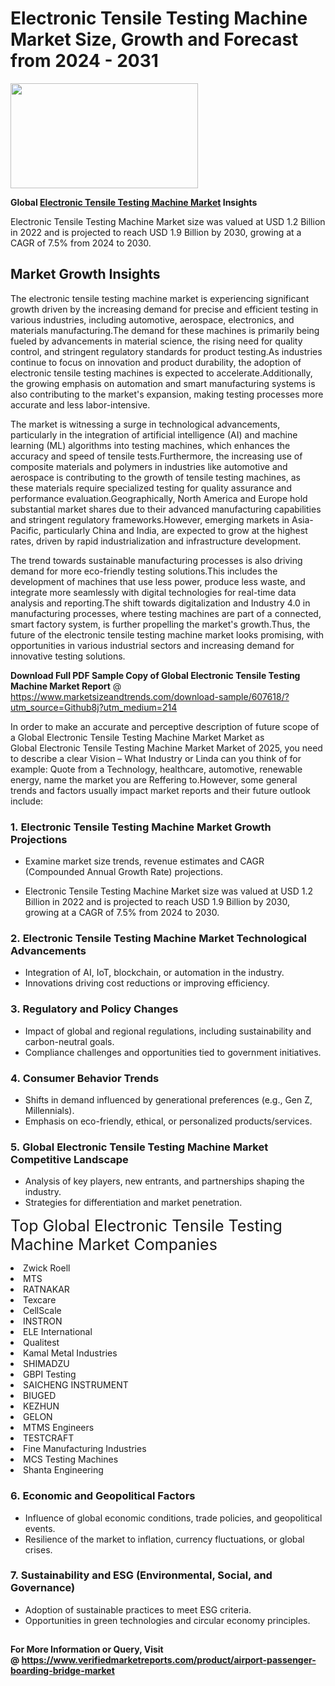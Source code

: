 <H1>Electronic Tensile Testing Machine Market Size, Growth and Forecast from 2024 - 2031</H1><img class="aligncenter size-medium wp-image-584254" src="https://thirdeyenews.in/wp-content/uploads/2024/09/Global-Market-Research-300x168.jpeg" alt="" width="300" height="168" /><p><strong>Global&nbsp;<a href="https://www.marketsizeandtrends.com/download-sample/607618/?utm_source=Github8j?utm_medium=214">Electronic Tensile Testing Machine Market</a> Insights</strong></p><p>Electronic Tensile Testing Machine Market size was valued at USD 1.2 Billion in 2022 and is projected to reach USD 1.9 Billion by 2030, growing at a CAGR of 7.5% from 2024 to 2030.</p><p><h2>Market Growth Insights</h2> <p>The electronic tensile testing machine market is experiencing significant growth driven by the increasing demand for precise and efficient testing in various industries, including automotive, aerospace, electronics, and materials manufacturing.The demand for these machines is primarily being fueled by advancements in material science, the rising need for quality control, and stringent regulatory standards for product testing.As industries continue to focus on innovation and product durability, the adoption of electronic tensile testing machines is expected to accelerate.Additionally, the growing emphasis on automation and smart manufacturing systems is also contributing to the market's expansion, making testing processes more accurate and less labor-intensive.</p> <p>The market is witnessing a surge in technological advancements, particularly in the integration of artificial intelligence (AI) and machine learning (ML) algorithms into testing machines, which enhances the accuracy and speed of tensile tests.Furthermore, the increasing use of composite materials and polymers in industries like automotive and aerospace is contributing to the growth of tensile testing machines, as these materials require specialized testing for quality assurance and performance evaluation.Geographically, North America and Europe hold substantial market shares due to their advanced manufacturing capabilities and stringent regulatory frameworks.However, emerging markets in Asia-Pacific, particularly China and India, are expected to grow at the highest rates, driven by rapid industrialization and infrastructure development.<p>The trend towards sustainable manufacturing processes is also driving demand for more eco-friendly testing solutions.This includes the development of machines that use less power, produce less waste, and integrate more seamlessly with digital technologies for real-time data analysis and reporting.The shift towards digitalization and Industry 4.0 in manufacturing processes, where testing machines are part of a connected, smart factory system, is further propelling the market's growth.Thus, the future of the electronic tensile testing machine market looks promising, with opportunities in various industrial sectors and increasing demand for innovative testing solutions.</p> <p><span class=""><strong>Download Full PDF Sample Copy of Global Electronic Tensile Testing Machine Market Report</strong> @ <a href="https://www.marketsizeandtrends.com/download-sample/607618/?utm_source=Github8j?utm_medium=214" target="_blank">https://www.marketsizeandtrends.com/download-sample/607618/?utm_source=Github8j?utm_medium=214</a></span></p><p>In order to make an accurate and perceptive description of future scope of a Global&nbsp;Electronic Tensile Testing Machine Market Market as Global&nbsp;Electronic Tensile Testing Machine Market Market of 2025, you need to describe a clear Vision &ndash; What Industry or Linda can you think of for example: Quote from a Technology, healthcare, automotive, renewable energy, name the market you are Reffering to.However, some general trends and factors usually impact market reports and their future outlook include:</p><h3>1.&nbsp;<strong>Electronic Tensile Testing Machine Market Growth Projections</strong></h3><ul><li>Examine market size trends, revenue estimates and CAGR (Compounded Annual Growth Rate) projections.</li><li><p>Electronic Tensile Testing Machine Market size was valued at USD 1.2 Billion in 2022 and is projected to reach USD 1.9 Billion by 2030, growing at a CAGR of 7.5% from 2024 to 2030.</p></li></ul><h3>2.&nbsp;<strong>Electronic Tensile Testing Machine Market Technological Advancements</strong></h3><ul><li>Integration of AI, IoT, blockchain, or automation in the industry.</li><li>Innovations driving cost reductions or improving efficiency.</li></ul><h3>3.&nbsp;<strong>Regulatory and Policy Changes</strong></h3><ul><li>Impact of global and regional regulations, including sustainability and carbon-neutral goals.</li><li>Compliance challenges and opportunities tied to government initiatives.</li></ul><h3>4.&nbsp;<strong>Consumer Behavior Trends</strong></h3><ul><li>Shifts in demand influenced by generational preferences (e.g., Gen Z, Millennials).</li><li>Emphasis on eco-friendly, ethical, or personalized products/services.</li></ul><h3>5.&nbsp;<strong>Global Electronic Tensile Testing Machine Market Competitive Landscape</strong></h3><ul><li>Analysis of key players, new entrants, and partnerships shaping the industry.</li><li>Strategies for differentiation and market penetration.</li></ul><p data-pm-slice="1 1 []"><span style="color: inherit; font-family: inherit; font-size: 25px;">Top Global Electronic Tensile Testing Machine Market Companies</span></p><div class="" data-test-id=""><p><li>Zwick Roell</li><li> MTS</li><li> RATNAKAR</li><li> Texcare</li><li> CellScale</li><li> INSTRON</li><li> ELE International</li><li> Qualitest</li><li> Kamal Metal Industries</li><li> SHIMADZU</li><li> GBPI Testing</li><li> SAICHENG INSTRUMENT</li><li> BIUGED</li><li> KEZHUN</li><li> GELON</li><li> MTMS Engineers</li><li> TESTCRAFT</li><li> Fine Manufacturing Industries</li><li> MCS Testing Machines</li><li> Shanta Engineering</li></p></div><h3>6.&nbsp;<strong>Economic and Geopolitical Factors</strong></h3><ul><li>Influence of global economic conditions, trade policies, and geopolitical events.</li><li>Resilience of the market to inflation, currency fluctuations, or global crises.</li></ul><h3>7.&nbsp;<strong>Sustainability and ESG (Environmental, Social, and Governance)</strong></h3><ul><li>Adoption of sustainable practices to meet ESG criteria.</li><li>Opportunities in green technologies and circular economy principles.</li></ul><h2><strong style="font-size: 14px;">For More Information or Query, Visit @&nbsp;</strong><a style="background-color: #ffffff; font-size: 14px;" href="https://www.marketsizeandtrends.com/report/electronic-tensile-testing-machine-market/" target="_blank">https://www.verifiedmarketreports.com/product/airport-passenger-boarding-bridge-market</a></h2>